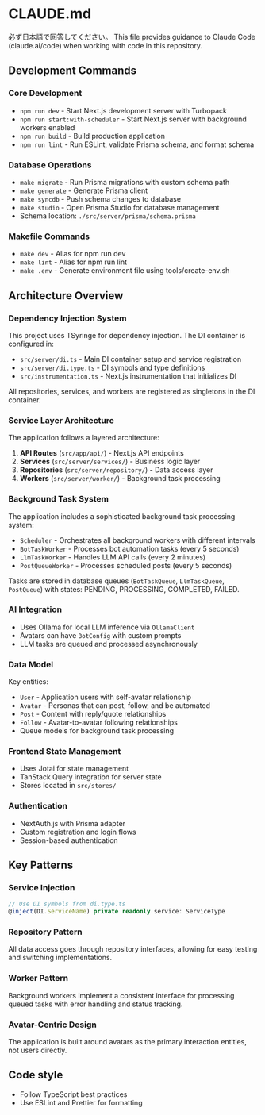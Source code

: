 # CLAUDE.md

必ず日本語で回答してください。
This file provides guidance to Claude Code (claude.ai/code) when working with code in this repository.

## Development Commands

### Core Development

- `npm run dev` - Start Next.js development server with Turbopack
- `npm run start:with-scheduler` - Start Next.js server with background workers enabled
- `npm run build` - Build production application
- `npm run lint` - Run ESLint, validate Prisma schema, and format schema

### Database Operations

- `make migrate` - Run Prisma migrations with custom schema path
- `make generate` - Generate Prisma client
- `make syncdb` - Push schema changes to database
- `make studio` - Open Prisma Studio for database management
- Schema location: `./src/server/prisma/schema.prisma`

### Makefile Commands

- `make dev` - Alias for npm run dev
- `make lint` - Alias for npm run lint
- `make .env` - Generate environment file using tools/create-env.sh

## Architecture Overview

### Dependency Injection System

This project uses TSyringe for dependency injection. The DI container is configured in:

- `src/server/di.ts` - Main DI container setup and service registration
- `src/server/di.type.ts` - DI symbols and type definitions
- `src/instrumentation.ts` - Next.js instrumentation that initializes DI

All repositories, services, and workers are registered as singletons in the DI container.

### Service Layer Architecture

The application follows a layered architecture:

1. **API Routes** (`src/app/api/`) - Next.js API endpoints
2. **Services** (`src/server/services/`) - Business logic layer
3. **Repositories** (`src/server/repository/`) - Data access layer
4. **Workers** (`src/server/worker/`) - Background task processing

### Background Task System

The application includes a sophisticated background task processing system:

- `Scheduler` - Orchestrates all background workers with different intervals
- `BotTaskWorker` - Processes bot automation tasks (every 5 seconds)
- `LlmTaskWorker` - Handles LLM API calls (every 2 minutes)
- `PostQueueWorker` - Processes scheduled posts (every 5 seconds)

Tasks are stored in database queues (`BotTaskQueue`, `LlmTaskQueue`, `PostQueue`) with states: PENDING, PROCESSING, COMPLETED, FAILED.

### AI Integration

- Uses Ollama for local LLM inference via `OllamaClient`
- Avatars can have `BotConfig` with custom prompts
- LLM tasks are queued and processed asynchronously

### Data Model

Key entities:

- `User` - Application users with self-avatar relationship
- `Avatar` - Personas that can post, follow, and be automated
- `Post` - Content with reply/quote relationships
- `Follow` - Avatar-to-avatar following relationships
- Queue models for background task processing

### Frontend State Management

- Uses Jotai for state management
- TanStack Query integration for server state
- Stores located in `src/stores/`

### Authentication

- NextAuth.js with Prisma adapter
- Custom registration and login flows
- Session-based authentication

## Key Patterns

### Service Injection

```typescript
// Use DI symbols from di.type.ts
@inject(DI.ServiceName) private readonly service: ServiceType
```

### Repository Pattern

All data access goes through repository interfaces, allowing for easy testing and switching implementations.

### Worker Pattern

Background workers implement a consistent interface for processing queued tasks with error handling and status tracking.

### Avatar-Centric Design

The application is built around avatars as the primary interaction entities, not users directly.

## Code style

- Follow TypeScript best practices
- Use ESLint and Prettier for formatting
